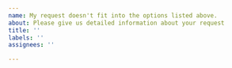 ```yaml
---
name: My request doesn't fit into the options listed above.
about: Please give us detailed information about your request
title: ''
labels: ''
assignees: ''

---
```



